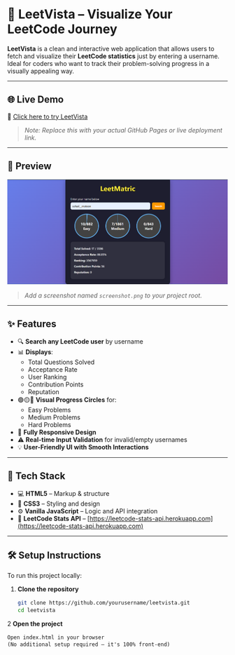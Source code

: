 # 🚀 LeetVista – Visualize Your LeetCode Journey

**LeetVista** is a clean and interactive web application that allows users to fetch and visualize their **LeetCode statistics** just by entering a username. Ideal for coders who want to track their problem-solving progress in a visually appealing way.

---

## 🌐 Live Demo

🔗 [Click here to try LeetVista](https://github.com/Sohailmateen/LeetMatric)  
> _Note: Replace this with your actual GitHub Pages or live deployment link._

---

## 📸 Preview

![LeetVista Preview](./screenshot.png)  
> _Add a screenshot named `screenshot.png` to your project root._

---

## ✨ Features

- 🔍 **Search any LeetCode user** by username  
- 📊 **Displays**:
  - Total Questions Solved
  - Acceptance Rate
  - User Ranking
  - Contribution Points
  - Reputation
- 🟢🟡🔴 **Visual Progress Circles** for:
  - Easy Problems
  - Medium Problems
  - Hard Problems
- 📱 **Fully Responsive Design**
- ⚠️ **Real-time Input Validation** for invalid/empty usernames  
- 💡 **User-Friendly UI with Smooth Interactions**

---

## 🔧 Tech Stack

- 💻 **HTML5** – Markup & structure  
- 🎨 **CSS3** – Styling and design  
- ⚙️ **Vanilla JavaScript** – Logic and API integration  
- 🔌 **LeetCode Stats API** – [https://leetcode-stats-api.herokuapp.com](https://leetcode-stats-api.herokuapp.com)

---

## 🛠️ Setup Instructions

To run this project locally:

1. **Clone the repository**
   ```bash
   git clone https://github.com/yourusername/leetvista.git
   cd leetvista

2 **Open the project**

    Open index.html in your browser
    (No additional setup required – it's 100% front-end)